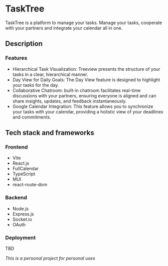 # TaskTree

TaskTree is a platform to manage your tasks. Manage your tasks, cooperate with your partners and integrate your calendar all in one.

## Description

### Features

- Hierarchical Task Visualization: Treeview presents the structure of your tasks in a clear, hierarchical manner.
- Day View for Daily Goals: The Day View feature is designed to highlight your tasks for the day.
- Collaborative Chatroom: built-in chatroom facilitates real-time discussions with your partners, ensuring everyone is aligned and can share insights, updates, and feedback instantaneously.
- Google Calendar Integration: This feature allows you to synchronize your tasks with your calendar, providing a holistic view of your deadlines and commitments.

## Tech stack and frameworks

### Frontend

- Vite
- React.js
- FullCalendar
- TypeScript
- MUI
- react-route-dom

### Backend

- Node.js
- Express.js
- Socket.io
- OAuth

### Deployment

TBD

_This is a personal project for personal uses_
